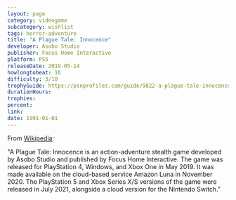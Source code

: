 ```yaml
---
layout: page
category: videogame
subcategory: wishlist
tags: horror-adventure
title: "A Plague Tale: Innocence"
developer: Asobo Studio
publisher: Focus Home Interactive
platform: PS5
releaseDate: 2019-05-14
howlongtobeat: 16
difficulty: 3/10
trophyGuide: https://psnprofiles.com/guide/9822-a-plague-tale-innocence-trophy-guide
durationHours:
trophies:
percent:
link:
date: 1991-01-01
---
```


From [Wikipedia](https://en.wikipedia.org/wiki/A_Plague_Tale:_Innocence):

"A Plague Tale: Innocence is an action-adventure stealth game developed by Asobo Studio and published by Focus Home Interactive. The game was released for PlayStation 4, Windows, and Xbox One in May 2019. It was made available on the cloud-based service Amazon Luna in November 2020. The PlayStation 5 and Xbox Series X/S versions of the game were released in July 2021, alongside a cloud version for the Nintendo Switch."
